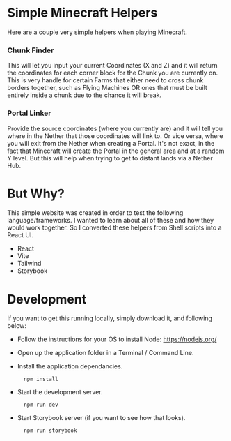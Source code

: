 # Simple Minecraft Helpers

Here are a couple very simple helpers when playing Minecraft.

### Chunk Finder

This will let you input your current Coordinates (X and Z) and it will return
the coordinates for each corner block for the Chunk you are currently on. This
is very handle for certain Farms that either need to cross chunk borders together, 
such as Flying Machines OR ones that must be built entirely inside a chunk due
to the chance it will break.

### Portal Linker

Provide the source coordinates (where you currently are) and it will tell you where in
the Nether that those coordinates will link to. Or vice versa, where you will exit from the
Nether when creating a Portal. It's not exact, in the fact that Minecraft will create the 
Portal in the general area and at a random Y level. But this will help when trying to get
to distant lands via a Nether Hub.


# But Why?

This simple website was created in order to test the following language/frameworks. 
I wanted to learn about all of these and how they would work together. So I converted these
helpers from Shell scripts into a React UI.

* React
* Vite
* Tailwind
* Storybook

# Development

If you want to get this running locally, simply download it, and following below:

* Follow the instructions for your OS to install Node: https://nodejs.org/

* Open up the application folder in a Terminal / Command Line.

* Install the application dependancies.

        npm install

* Start the development server.

        npm run dev

* Start Storybook server (if you want to see how that looks).

        npm run storybook
